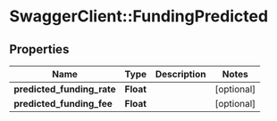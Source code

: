 # SwaggerClient::FundingPredicted

## Properties
Name | Type | Description | Notes
------------ | ------------- | ------------- | -------------
**predicted_funding_rate** | **Float** |  | [optional] 
**predicted_funding_fee** | **Float** |  | [optional] 


